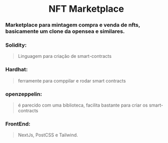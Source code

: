 <div align="center" color="black">
    <h1>NFT Marketplace</h1>
</div>

### Marketplace para mintagem compra e venda de nfts, basicamente um clone da opensea e similares.

### Solidity:
> Linguagem para criação de smart-contracts
### Hardhat:
> ferramente para comppilar e rodar smart contracts
### openzeppelin:
> é parecido com uma biblioteca, facilita bastante para criar os smart-contracts

### FrontEnd:
> NextJs, PostCSS e Tailwind.